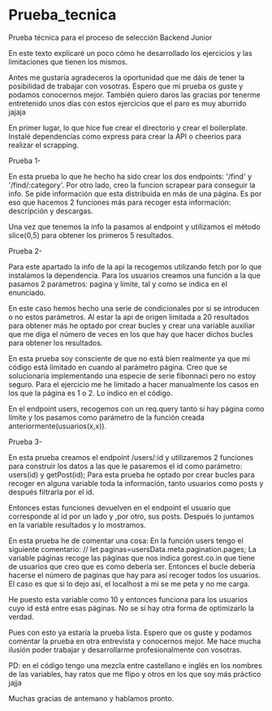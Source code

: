 # Prueba_tecnica
Prueba técnica para el proceso de selección Backend Junior

En este texto explicaré un poco cómo he desarrollado los ejercicios y las limitaciones que tienen los mismos.

Antes me gustaría agradeceros la oportunidad que me dáis de tener la posibilidad de trabajar con vosotras. Espero que mi prueba os guste y podamos conocernos mejor.
También quiero daros las gracias por tenerme entretenido unos días con estos ejercicios que el paro es muy aburrido jajaja

En primer lugar, lo que hice fue crear el directorio y crear el boilerplate. Instalé dependencias como express para crear la API o cheerios para realizar el scrapping.

Prueba 1-

En esta prueba lo que he hecho ha sido crear los dos endpoints: '/find' y '/find/:category'.
Por otro lado, creo la funcion scrapear para conseguir la info. Se pide información que esta distribuida en más de una página. Es por eso que hacemos 2 funciones más para 
recoger esta información: descripción y descargas.

Una vez que tenemos la info la pasamos al endpoint y utilizamos el método slice(0,5) para obtener los primeros 5 resultados.

Prueba 2- 

Para este apartado la info de la api la recogemos utilizando fetch por lo que instalamos la dependencia. Para los usuarios creamos una función a la que pasamos 2 parámetros:
pagina y límite, tal y como se indica en el enunciado.

En este caso hemos hecho una serie de condicionales por si se introducen o no estos parámetros. Al estar la api de origen limitada a 20 resultados para obtener más he optado
por crear bucles y crear una variable auxiliar que me diga el número de veces en los que hay que hacer dichos bucles para obtener los resultados. 

En esta prueba soy consciente de que no está bien realmente ya que mi código está limitado en cuando al parámetro página. Creo que se solucionaría implementando una especie
de serie fibonnaci pero no estoy seguro. Para el ejercicio me he limitado a hacer manualmente los casos en los que la página es 1 o 2. Lo indico en el código.

En el endpoint users, recogemos con un req.query tanto si hay página como límite y los pasamos como parámetro de la función creada anteriormente(usuarios(x,x)).

Prueba 3-

En esta prueba creamos el endpoint /users/:id y utilizaremos 2 funciones para construir los datos a las que le pasaremos el id como parámetro: users(id) y getPost(id);
Para esta prueba he optado por crear bucles para recoger en alguna variable toda la información, tanto usuarios como posts y después filtrarla por el id.

Entonces estas funciones devuelven en el endpoint el usuario que corresponde al id por un lado y ,por otro, sus posts. Después lo juntamos en la variable resultados y lo mostramos.

En esta prueba he de comentar una cosa: En la función users tengo el siguiente comentario: // let paginas=usersData.meta.pagination.pages;
La variable páginas recoge las páginas que nos indica gorest.co.in que tiene de usuarios que creo que es como debería ser. Entonces el bucle debería hacerse el número de paginas
que hay para así recoger todos los usuarios. El caso es que si lo dejo así, el localhost a mi se me peta y no me carga.

He puesto esta variable como 10 y entonces funciona para los usuarios cuyo id está entre esas páginas. No se si hay otra forma de optimizarlo la verdad.


Pues con esto ya estaría la prueba lista. Espero que os guste y podamos comentar la prueba en otra entrevista y conocernos mejor. Me hace mucha ilusión poder trabajar 
y desarrollarme profesionalmente con vosotras.

PD: en el código tengo una mezcla entre castellano e inglés en los nombres de las variables, hay ratos que me flipo y otros en los que soy más práctico jajja

Muchas gracias de antemano y hablamos pronto.


